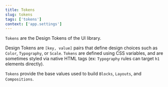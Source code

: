 ```yaml
---
title: Tokens
slug: tokens
tags: ['tokens']
context: ['app.settings']
---
```


`Tokens` are the Design Tokens of the UI library.

Design Tokens are `[key, value]` pairs that define design choices such as `Color`, `Typography`, or `Scale`.
`Tokens` are defined using CSS variables, and are sometimes styled via native HTML tags (ex: `Typography` rules can target `h1` elements directly).

`Tokens` provide the base values used to build `Blocks`, `Layouts`, and `Compositions`.
